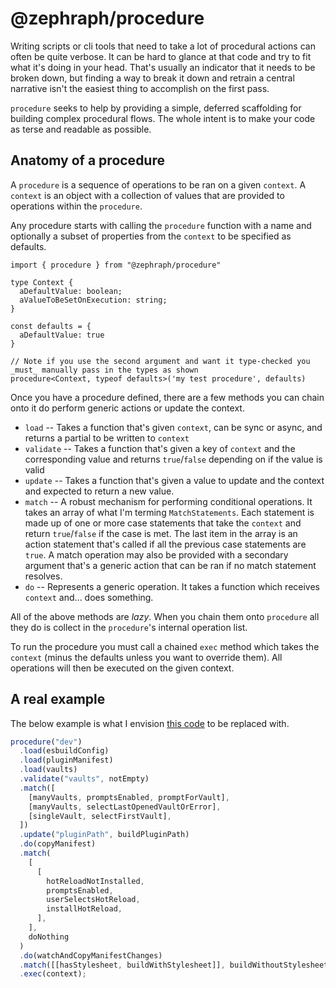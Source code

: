 # @zephraph/procedure

Writing scripts or cli tools that need to take a lot of procedural actions can often be quite verbose. It can be hard to glance at that code and try to fit what it's doing in your head. That's usually an indicator that it needs to be broken down, but finding a way to break it down and retrain a central narrative isn't the easiest thing to accomplish on the first pass.

`procedure` seeks to help by providing a simple, deferred scaffolding for building complex procedural flows. The whole intent is to make your code as terse and readable as possible.

## Anatomy of a procedure

A `procedure` is a sequence of operations to be ran on a given `context`. A `context` is an object with a collection of values that are provided to operations within the `procedure`.

Any procedure starts with calling the `procedure` function with a name and optionally a subset of properties from the `context` to be specified as defaults.

```
import { procedure } from "@zephraph/procedure"

type Context {
  aDefaultValue: boolean;
  aValueToBeSetOnExecution: string;
}

const defaults = {
  aDefaultValue: true
}

// Note if you use the second argument and want it type-checked you _must_ manually pass in the types as shown
procedure<Context, typeof defaults>('my test procedure', defaults)
```

Once you have a procedure defined, there are a few methods you can chain onto it do perform generic actions or update the context.

- `load` -- Takes a function that's given `context`, can be sync or async, and returns a partial to be written to `context`
- `validate` -- Takes a function that's given a key of `context` and the corresponding value and returns `true`/`false` depending on if the value is valid
- `update` -- Takes a function that's given a value to update and the context and expected to return a new value.
- `match` -- A robust mechanism for performing conditional operations. It takes an array of what I'm terming `MatchStatements`. Each statement is made up of one or more case statements that take the `context` and return `true`/`false` if the case is met. The last item in the array is an action statement that's called if all the previous case statements are `true`. A match operation may also be provided with a secondary argument that's a generic action that can be ran if no match statement resolves.
- `do` -- Represents a generic operation. It takes a function which receives `context` and... does something.

All of the above methods are _lazy_. When you chain them onto `procedure` all they do is collect in the `procedure`'s internal operation list.

To run the procedure you must call a chained `exec` method which takes the `context` (minus the defaults unless you want to override them). All operations will then be executed on the given context.

## A real example

The below example is what I envision [this code](https://github.com/zephraph/obsidian-tools/blob/78b2ecb5fab613221d2702c724c3af82a4777ca4/packages/obsidian-plugin-cli/src/commands/dev.ts#L64-L223) to be replaced with.

```js
procedure("dev")
  .load(esbuildConfig)
  .load(pluginManifest)
  .load(vaults)
  .validate("vaults", notEmpty)
  .match([
    [manyVaults, promptsEnabled, promptForVault],
    [manyVaults, selectLastOpenedVaultOrError],
    [singleVault, selectFirstVault],
  ])
  .update("pluginPath", buildPluginPath)
  .do(copyManifest)
  .match(
    [
      [
        hotReloadNotInstalled,
        promptsEnabled,
        userSelectsHotReload,
        installHotReload,
      ],
    ],
    doNothing
  )
  .do(watchAndCopyManifestChanges)
  .match([[hasStylesheet, buildWithStylesheet]], buildWithoutStylesheet)
  .exec(context);
```
